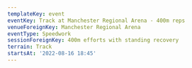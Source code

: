 ```yaml
---
templateKey: event
eventKey: Track at Manchester Regional Arena - 400m reps
venueForeignKey: Manchester Regional Arena
eventType: Speedwork
sessionForeignKey: 400m efforts with standing recovery
terrain: Track
startsAt: '2022-08-16 18:45'
---
```

